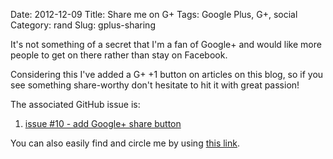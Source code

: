 Date: 2012-12-09
Title: Share me on G+
Tags: Google Plus, G+, social
Category: rand
Slug: gplus-sharing

It's not something of a secret that I'm a fan of Google+ and would like more people to get on there rather than stay on Facebook.

Considering this I've added a G+ +1 button on articles on this blog, so if you see something share-worthy don't hesitate to hit it with great passion!

The associated GitHub issue is:

1. [issue #10 - add Google+ share button](https://github.com/fuzzmz/fuzzmz.github.com/issues/10)

You can also easily find and circle me by using [this link](http://gplus.to/fuzzmz).